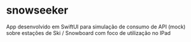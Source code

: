 # snowseeker
App desenvolvido em SwiftUI para simulação de consumo de API (mock) sobre estações de Ski / Snowboard com foco de utilização no IPad
